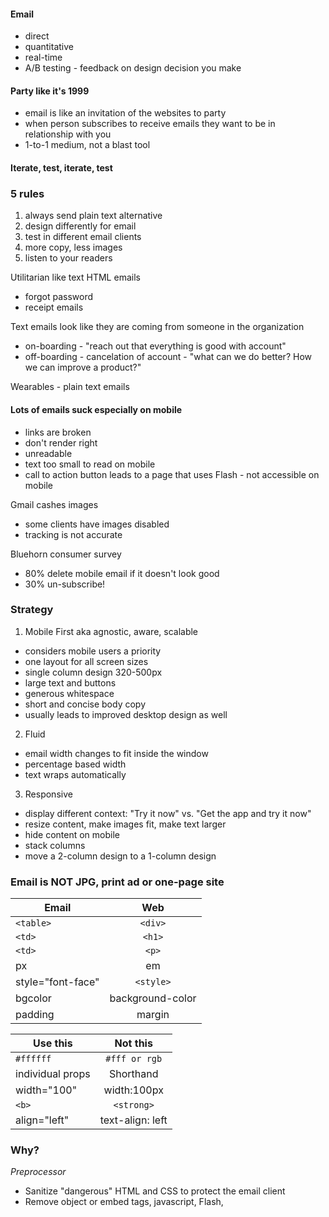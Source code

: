 #### Email
- direct
- quantitative
- real-time
- A/B testing - feedback on design decision you make

#### Party like it's 1999
- email is like an invitation of the websites to party
- when person subscribes to receive emails they want to be in relationship with you
- 1-to-1 medium, not a blast tool

#### Iterate, test, iterate, test

### 5 rules
1. always send plain text alternative
2. design differently for email
3. test in different email clients
4. more copy, less images
5. listen to your readers

Utilitarian like text HTML emails
- forgot password
- receipt emails


Text emails look like they are coming from someone in the organization
- on-boarding - "reach out that everything is good with account"
- off-boarding - cancelation of account - "what can we do better? How we can improve a product?"

Wearables - plain text emails

#### Lots of emails suck especially on mobile
- links are broken
- don't render right
- unreadable
- text too small to read on mobile
- call to action button leads to a page that uses Flash - not accessible on mobile


Gmail cashes images
- some clients have images disabled
- tracking is not accurate

Bluehorn consumer survey
- 80% delete mobile email if it doesn't look good
- 30% un-subscribe!

### Strategy
1. Mobile First aka agnostic, aware, scalable
- considers mobile users a priority
- one layout for all screen sizes
- single column design 320-500px
- large text and buttons
- generous whitespace
- short and concise body copy
- usually leads to improved desktop design as well

2. Fluid
- email width changes to fit inside the window
- percentage based width
- text wraps automatically

3. Responsive
- display different context: "Try it now" vs. "Get the app and try it now"
- resize content, make images fit, make text larger
- hide content on mobile
- stack columns
- move a 2-column design to a 1-column design

### Email is NOT JPG, print ad or one-page site
| Email | Web |
| ------------- |:-------------:|
| `<table>` | `<div>` |
| `<td>` | `<h1>` |
| `<td>` | `<p>` |
| px | em |
| style="font-face" | `<style>` |
| bgcolor | background-color |
| padding | margin |

| Use this | Not this |
| ------------- |:-------------:|
| `#ffffff` | `#fff or rgb` |
| individual props | Shorthand |
| width="100" | width:100px |
| `<b>` | `<strong>` |
| align="left" | text-align: left |

### Why?
*Preprocessor*
- Sanitize "dangerous" HTML and CSS to protect the email client
- Remove object or embed tags, javascript, Flash, <style> blocks

*Gmail* - removes <style>
*Outlook* - multiple versions, uses explorer or MS Word to render, Mac outlook users have email rendered by Webkit

### Subscriber experience - best case scenario 30% open rate
1. From name
2. Subject line
3. Pre-header
4. Open
5. Tap/click
6. Page/Site

#### Container Table
- Reset default styles
- `table-layout:fixed` fixes yahoo alignment bug
`<table border="0" cellpadding="0" cellspacing="0" width="100%" style="table-layout: fixed;">`

#### Wrapper table
- hardcoded width 600 - Outlook doesn't handle well fluid containers
`<table border="0" cellpadding="0" cellspacing="0" width="600">`

#### Images are blocked?!
- provide alt text
- some browsers support styled alt text
- pair background colors for table cells

Blue border for linked images
Must use absolute path for images
A couple email browsers have issues with displaying https
Must constrain images
JPG, GIF, or PNG(not on lotus notes)

`<img src="img/abc.png" alt="ABC" width="100" border="0" style="display: block;" />`

All CSS should go inline
```
<td style="...">
<a style="...">
<img style="...">
<span style="...">
```
Margins are poorly supported

#### Hidden Pre-header text
```
<div style="display: none; font-size: 1px; color: #333333; line-height: 1px; font-family: Arial, sans-serif; max-height: 0px; max-width: 0px; opacity: 0; overflow: hidden; mso-hide: all;">
This won't be shown in design, but will be visible in the inbox preview
</div>
```
All styling should go within a cell

Set how alt text is being displayed
```
<img src="img/callout@2x" alt="Look at that full class" width="600" height="236" border="0"
style="display: block; padding: 0; color: #ffffff; font-family: Arial, sans-serif; font-weight: bold;
font-size: 24px; background-color: #f46e6c; -webkit-border-radius: 4px; border-radius: 4px;" />
```

#### Bulletproof buttons
- VML-based: MSFT proprietary language - use pre-built tool - https://buttons.cm/
- Padding based
- Border based

#### Web Fonts
- Google web Fonts
- Adobe Typekit
- Webfonts by Hoefler&Co
```
@font-face
@import
<link>

<td style="color: #333333; font-family: 'Proxima Nova', Helvetica, Arial, sans-serif; font-weight: normal; font-size: 18px; line-height: 22px">
```
Outlook does not support fonts, instead of a fallback displays Times New Roman
```
<!--[if mso]>
<style type="text/css">
  .body-text {
    font-family: Arial, sans-serif !important;
  }
</style>
<![endif]-->
```

#### Targeting email clients
```
<!--[if lt mso 12]>
<style type="text/css">
... Conditional CSS
</style>
<![endif]-->
```
| Year | Version |
| ------------- |:-------------:|
| Outlook 2000 | Version 9 |
| Outlook 2002 | Version 10 |
| Outlook 2003 | Version 11 |
| Outlook 2007 | Version 12 |
| Outlook 2010 | Version 14 |
| Outlook 2013 | Version 15 |

```
/* All of Webkit media query */
@media screen and (-webkit-min-device-pixel-ratio: 0) {
  .display { display:block !important; }
}
/* Firefox Targeting */
@-moz-document url-prefix() {
  /** Insert styles here/
}
```
